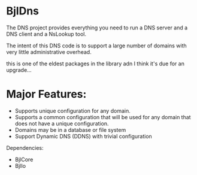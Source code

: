 # BjlDns
 The DNS project provides everything you need to run a DNS server and  a DNS client
 and a NsLookup tool.

The intent of this DNS code is to support a large number of domains with very little administrative overhead.
 
 this is one of the eldest packages in the library adn I think it's due for an upgrade...
 
# Major Features:
 +  Supports unique configuration for any domain.
 +  Supports a common configuration that will be used for any domain that does not have a unique configuration.
 +  Domains may be in a database or file system
 +  Support Dynamic DNS (DDNS) with trivial configuration
   
 
Dependencies:  
+ BjlCore  
+ BjlIo
 			
